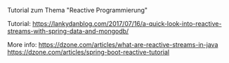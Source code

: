 Tutorial zum Thema "Reactive Programmierung"

Tutorial:
https://lankydanblog.com/2017/07/16/a-quick-look-into-reactive-streams-with-spring-data-and-mongodb/

More info:
https://dzone.com/articles/what-are-reactive-streams-in-java
https://dzone.com/articles/spring-boot-reactive-tutorial
